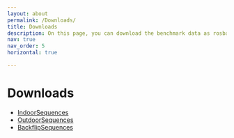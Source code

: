 ```yaml
---
layout: about
permalink: /Downloads/
title: Downloads
description: On this page, you can download the benchmark data as rosbag or use our toolbox to select data topics you are interested in to create customized data.
nav: true
nav_order: 5
horizontal: true

---
```


# Downloads

- [IndoorSequences](/downloads/indoorsequence/)
- [OutdoorSequences](/downloads/outdoorsequence/)
- [BackflipSequences](/downloads/backflipsequence/)
